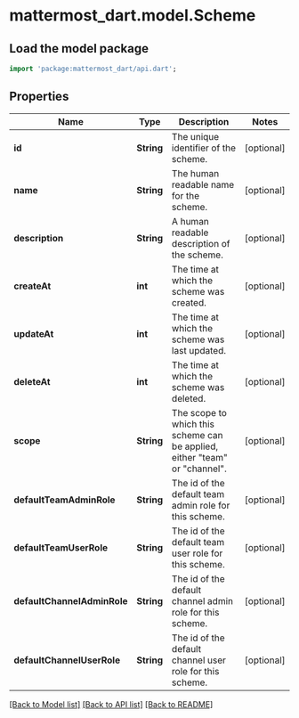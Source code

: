 # mattermost_dart.model.Scheme

## Load the model package
```dart
import 'package:mattermost_dart/api.dart';
```

## Properties
Name | Type | Description | Notes
------------ | ------------- | ------------- | -------------
**id** | **String** | The unique identifier of the scheme. | [optional] 
**name** | **String** | The human readable name for the scheme. | [optional] 
**description** | **String** | A human readable description of the scheme. | [optional] 
**createAt** | **int** | The time at which the scheme was created. | [optional] 
**updateAt** | **int** | The time at which the scheme was last updated. | [optional] 
**deleteAt** | **int** | The time at which the scheme was deleted. | [optional] 
**scope** | **String** | The scope to which this scheme can be applied, either \"team\" or \"channel\". | [optional] 
**defaultTeamAdminRole** | **String** | The id of the default team admin role for this scheme. | [optional] 
**defaultTeamUserRole** | **String** | The id of the default team user role for this scheme. | [optional] 
**defaultChannelAdminRole** | **String** | The id of the default channel admin role for this scheme. | [optional] 
**defaultChannelUserRole** | **String** | The id of the default channel user role for this scheme. | [optional] 

[[Back to Model list]](../README.md#documentation-for-models) [[Back to API list]](../README.md#documentation-for-api-endpoints) [[Back to README]](../README.md)



